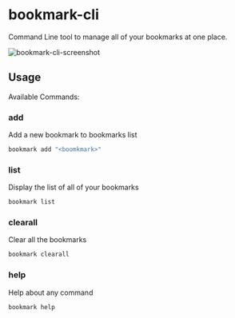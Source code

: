 # bookmark-cli
Command Line tool to manage all of your bookmarks at one place.

![bookmark-cli-screenshot](https://user-images.githubusercontent.com/20956124/86082525-9f23ec80-bab5-11ea-8104-16dda34ac343.png)

## Usage

Available Commands:

### add
Add a new bookmark to bookmarks list
```bash
bookmark add "<boomkmark>"
```

### list
Display the list of all of your bookmarks
```bash
bookmark list
```

### clearall
Clear all the bookmarks
```bash
bookmark clearall
```
  
### help
Help about any command
```bash
bookmark help
```
